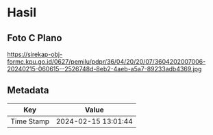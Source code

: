 # Hasil

## Foto C Plano

https://sirekap-obj-formc.kpu.go.id/0627/pemilu/pdpr/36/04/20/20/07/3604202007006-20240215-060615--2526748d-8eb2-4aeb-a5a7-89233adb4369.jpg


## Metadata

| Key        | Value               |
| ---------- | ------------------- |
| Time Stamp | 2024-02-15 13:01:44 |



